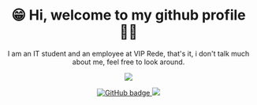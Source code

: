 
<h1 align="center">😁 Hi, welcome to my github profile 👨‍💻</h1>
<p align="center">
I am an IT student and an employee at VIP Rede, that's it, i don't talk much about me, feel free to look around.
</p>
<p align="center">
  <a href="https://github.com/mthsmb">
    <img src="https://github-readme-stats.vercel.app/api?username=mthsmb&theme=react&show_icons=true" />
  </a>
</p>

<p align="center">
  <a href="https://github.com/mthsmb?tab=followers">
    <img src="https://img.shields.io/github/followers/mthsmb?label=Followers&logo=GitHub&style=for-the-badge" alt="GitHub badge" />
  </a>
  <a href="http://twitter.com/marquesbott">
    <img src="https://img.shields.io/twitter/follow/marquesbott?label=Twitter&logo=twitter&style=for-the-badge" />
  </a>
</p>

<!--
**mthsmb/mthsmb** is a ✨ _special_ ✨ repository because its `README.md` (this file) appears on your GitHub profile.

Here are some ideas to get you started:

- 🔭 I’m currently working on ...
- 🌱 I’m currently learning ...
- 👯 I’m looking to collaborate on ...
- 🤔 I’m looking for help with ...
- 💬 Ask me about ...
- 📫 How to reach me: ...
- 😄 Pronouns: ...
- ⚡ Fun fact: ...
-->
